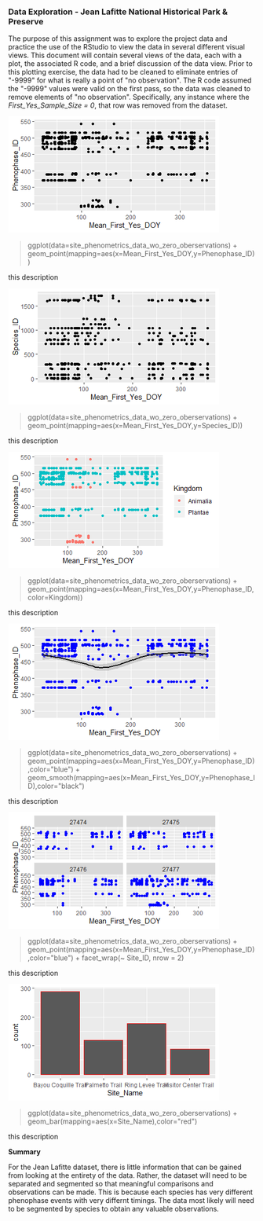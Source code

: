 ### Data Exploration - Jean Lafitte National Historical Park & Preserve

The purpose of this assignment was to explore the project data and practice the use of the RStudio to view the data in several different visual views.  This document will contain several views of the data, each with a plot, the associated R code, and a brief discussion of the data view.  Prior to this plotting exercise, the data had to be cleaned to eliminate entries of "-9999" for what is really a point of "no observation".  The R code assumed the "-9999" values were valid on the first pass, so the data was cleaned to remove elements of "no observation".  Specifically, any instance where the _First_Yes_Sample_Size = 0_, that row was removed from the dataset.


![Plot1](https://github.com/mikerouw/MikeRouwRepo/blob/master/ISQA8086_Assignment_Oct10/Rplot_Phenophase_FirstYES.png)

> ggplot(data=site_phenometrics_data_wo_zero_oberservations) +
geom_point(mapping=aes(x=Mean_First_Yes_DOY,y=Phenophase_ID))

this description

![Plot2](https://github.com/mikerouw/MikeRouwRepo/blob/master/ISQA8086_Assignment_Oct10/Rplot_Species_FirstYES.png)

> ggplot(data=site_phenometrics_data_wo_zero_oberservations) +
geom_point(mapping=aes(x=Mean_First_Yes_DOY,y=Species_ID))

this description

![Plot3](https://github.com/mikerouw/MikeRouwRepo/blob/master/ISQA8086_Assignment_Oct10/Rplot_Phenopase_FirstYES_Kingdom.png)

> ggplot(data=site_phenometrics_data_wo_zero_oberservations) +
geom_point(mapping=aes(x=Mean_First_Yes_DOY,y=Phenophase_ID,color=Kingdom))

this description

![Plot4](https://github.com/mikerouw/MikeRouwRepo/blob/master/ISQA8086_Assignment_Oct10/Rplot_ScatterPlot_wTrend.png)

> ggplot(data=site_phenometrics_data_wo_zero_oberservations) +
geom_point(mapping=aes(x=Mean_First_Yes_DOY,y=Phenophase_ID),color="blue") +
geom_smooth(mapping=aes(x=Mean_First_Yes_DOY,y=Phenophase_ID),color="black")

this description

![Plot5](https://github.com/mikerouw/MikeRouwRepo/blob/master/ISQA8086_Assignment_Oct10/Rplot_Faceted_ScatterPlot.png)

> ggplot(data=site_phenometrics_data_wo_zero_oberservations) +
geom_point(mapping=aes(x=Mean_First_Yes_DOY,y=Phenophase_ID),color="blue") +
facet_wrap(~ Site_ID, nrow = 2)

this description

![Plot6](https://github.com/mikerouw/MikeRouwRepo/blob/master/ISQA8086_Assignment_Oct10/Rplot_BarChart.png)

> ggplot(data=site_phenometrics_data_wo_zero_oberservations) +
geom_bar(mapping=aes(x=Site_Name),color="red")

this description

**Summary**

For the Jean Lafitte dataset, there is little information that can be gained from looking at the entirety of the data.  Rather, the dataset will need to be separated and segmented so that meaningful comparisons and observations can be made.  This is because each species has very different phenophase events with very differnt timings.  The data most likely will need to be segmented by species to obtain any valuable observations.

